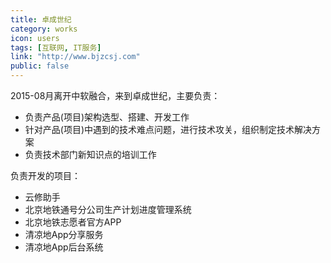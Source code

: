 ```yaml
---
title: 卓成世纪
category: works
icon: users
tags: [互联网, IT服务]
link: "http://www.bjzcsj.com"
public: false
---
```



2015-08月离开中软融合，来到卓成世纪，主要负责：

>
* 负责产品(项目)架构选型、搭建、开发工作
* 针对产品(项目)中遇到的技术难点问题，进行技术攻关，组织制定技术解决方案
* 负责技术部门新知识点的培训工作

负责开发的项目：

>
* 云修助手
* 北京地铁通号分公司生产计划进度管理系统
* 北京地铁志愿者官方APP
* 清凉地App分享服务
* 清凉地App后台系统
